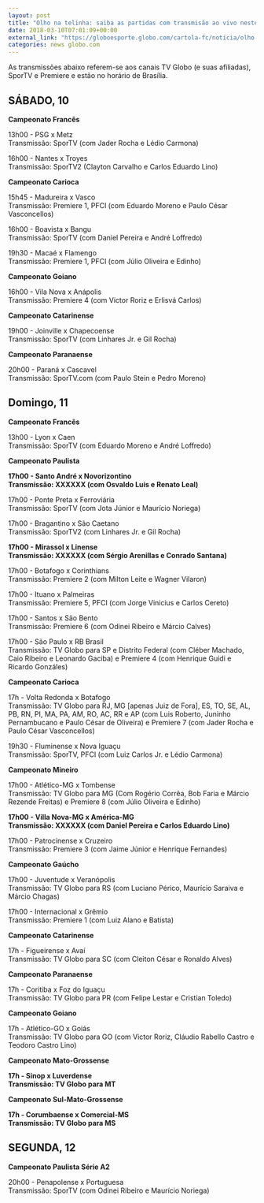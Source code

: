 ```yaml
---
layout: post
title: "Olho na telinha: saiba as partidas com transmisão ao vivo neste fim de semana"
date: 2018-03-10T07:01:09+00:00
external_link: "https://globoesporte.globo.com/cartola-fc/noticia/olho-na-telinha-saiba-as-partida-com-transmissao-ao-vivo-neste-fim-de-semana.ghtml"
categories: news globo.com
---
```

 
 
 

 
 
 
 

As transmissões abaixo referem-se aos canais TV Globo (e suas afiliadas), SporTV e Premiere e estão no horário de Brasília.

 
 
 

## SÁBADO, 10

 
 
 

**Campeonato Francês**

 
 
 

13h00 - PSG x Metz  
Transmissão: SporTV (com Jader Rocha e Lédio Carmona)

 
 
 

16h00 - Nantes x Troyes  
Transmissão: SporTV2 (Clayton Carvalho e Carlos Eduardo Lino)

 
 
 

**Campeonato Carioca**

 
 
 

15h45 - Madureira x Vasco  
Transmissão: Premiere 1, PFCI (com Eduardo Moreno e Paulo César Vasconcellos)

 
 
 

16h00 - Boavista x Bangu  
Transmissão: SporTV (com Daniel Pereira e André Loffredo)

 
 
 

19h30 - Macaé x Flamengo  
Transmissão: Premiere 1, PFCI (com Júlio Oliveira e Edinho)

 
 
 

**Campeonato Goiano**

 
 
 

16h00 - Vila Nova x Anápolis  
Transmissão: Premiere 4 (com Victor Roriz e Erlisvá Carlos)

 
 
 

**Campeonato Catarinense**

 
 
 

19h00 - Joinville x Chapecoense  
Transmissão: SporTV (com Linhares Jr. e Gil Rocha)

 
 
 

**Campeonato Paranaense**

 
 
 

20h00 - Paraná x Cascavel  
Transmissão: SporTV.com (com Paulo Stein e Pedro Moreno)

 
 
 

## Domingo, 11

 
 
 

**Campeonato Francês**

 
 
 

13h00 - Lyon x Caen  
Transmissão: SporTV (com Eduardo Moreno e André Loffredo)

 
 
 

**Campeonato Paulista**

 
 
 

**17h00 - Santo André x Novorizontino  
Transmissão: XXXXXX (com Osvaldo Luis e Renato Leal)**

 
 
 

17h00 - Ponte Preta x Ferroviária  
Transmissão: SporTV (com Jota Júnior e Maurício Noriega)

 
 
 

17h00 - Bragantino x São Caetano  
Transmissão: SporTV2 (com Linhares Jr. e Gil Rocha)

 
 
 

**17h00 - Mirassol x Linense  
Transmissão: XXXXXX (com Sérgio Arenillas e Conrado Santana)**

 
 
 

17h00 - Botafogo x Corinthians  
Transmissão: Premiere 2 (com Milton Leite e Wagner Vilaron)

 
 
 

17h00 - Ituano x Palmeiras  
Transmissão: Premiere 5, PFCI (com Jorge Vinicius e Carlos Cereto)

 
 
 

17h00 - Santos x São Bento  
Transmissão: Premiere 6 (com Odinei Ribeiro e Márcio Calves)

 
 
 

17h00 - São Paulo x RB Brasil  
Transmissão: TV Globo para SP e Distrito Federal (com Cléber Machado, Caio Ribeiro e Leonardo Gaciba) e Premiere 4 (com Henrique Guidi e Ricardo Gonzáles)

 
 
 

**Campeonato Carioca**

 
 
 

17h - Volta Redonda x Botafogo  
Transmissão: TV Globo para RJ, MG [apenas Juiz de Fora], ES, TO, SE, AL, PB, RN, PI, MA, PA, AM, RO, AC, RR e AP (com Luis Roberto, Juninho Pernambucano e Paulo César de Oliveira) e Premiere 7 (com Jader Rocha e Paulo César Vasconcellos)

 
 
 

 
 
 

19h30 - Fluminense x Nova Iguaçu  
Transmissão: SporTV, PFCI (com Luiz Carlos Jr. e Lédio Carmona)

 
 
 

**Campeonato Mineiro**

 
 
 

17h00 - Atlético-MG x Tombense  
Transmissão: TV Globo para MG (Com Rogério Corrêa, Bob Faria e Márcio Rezende Freitas) e Premiere 8 (com Júlio Oliveira e Edinho)

 
 
 

**17h00 - Villa Nova-MG x América-MG  
Transmissão: XXXXXX (com Daniel Pereira e Carlos Eduardo Lino)**

 
 
 

17h00 - Patrocinense x Cruzeiro  
Transmissão: Premiere 3 (com Jaime Júnior e Henrique Fernandes)

 
 
 

**Campeonato Gaúcho**

 
 
 

17h00 - Juventude x Veranópolis  
Transmissão: TV Globo para RS (com Luciano Périco, Maurício Saraiva e Márcio Chagas)

 
 
 

17h00 - Internacional x Grêmio  
Transmissão: Premiere 1 (com Luiz Alano e Batista)

 
 
 

**Campeonato Catarinense**

 
 
 

17h - Figueirense x Avaí  
Transmissão: TV Globo para SC (com Cleiton César e Ronaldo Alves)

 
 
 

**Campeonato Paranaense**

 
 
 

17h - Coritiba x Foz do Iguaçu  
Transmissão: TV Globo para PR (com Felipe Lestar e Cristian Toledo)

 
 
 

**Campeonato Goiano**

 
 
 

17h - Atlético-GO x Goiás  
Transmissão: TV Globo para GO (com Victor Roriz, Cláudio Rabello Castro e Teodoro Castro Lino)

 
 
 

**Campeonato Mato-Grossense**

 
 
 

**17h - Sinop x Luverdense  
Transmissão: TV Globo para MT**

 
 
 

**Campeonato Sul-Mato-Grossense**

 
 
 

**17h - Corumbaense x Comercial-MS  
Transmissão: TV Globo para MS**

 
 
 

## SEGUNDA, 12

 
 
 

**Campeonato Paulista Série A2**

 
 
 
 

20h00 - Penapolense x Portuguesa  
Transmissão: SporTV (com Odinei Ribeiro e Maurício Noriega)

 
 
 
